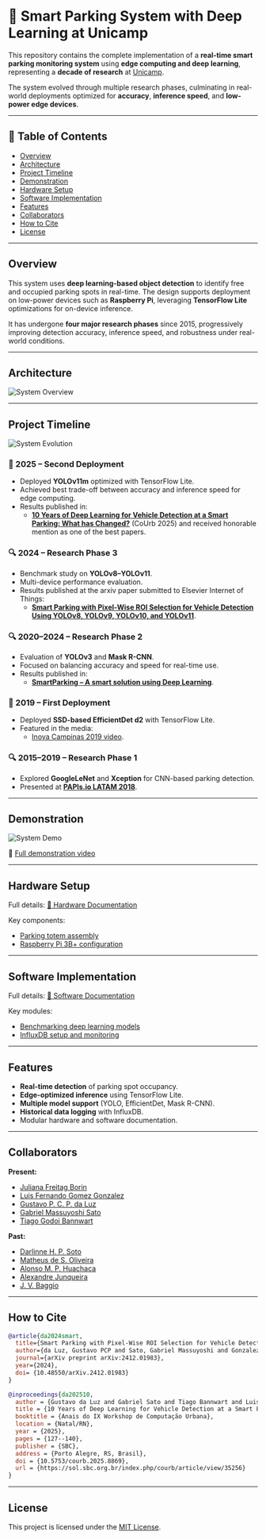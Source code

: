 # 🚗 Smart Parking System with Deep Learning at Unicamp

This repository contains the complete implementation of a **real-time smart parking monitoring system** using **edge computing and deep learning**, representing a **decade of research** at [Unicamp](https://www.unicamp.br/).  

The system evolved through multiple research phases, culminating in real-world deployments optimized for **accuracy**, **inference speed**, and **low-power edge devices**.

---

## 📑 Table of Contents
- [Overview](#overview)
- [Architecture](#architecture)
- [Project Timeline](#project-timeline)
- [Demonstration](#demonstration)
- [Hardware Setup](#hardware-setup)
- [Software Implementation](#software-implementation)
- [Features](#features)
- [Collaborators](#collaborators)
- [How to Cite](#how-to-cite)
- [License](#license)

---

## Overview

This system uses **deep learning-based object detection** to identify free and occupied parking spots in real-time. The design supports deployment on low-power devices such as **Raspberry Pi**, leveraging **TensorFlow Lite** optimizations for on-device inference.  

It has undergone **four major research phases** since 2015, progressively improving detection accuracy, inference speed, and robustness under real-world conditions.

---

## Architecture
![System Overview](assets/docs/system_architecture.png)  

---

## Project Timeline

![System Evolution](assets/docs/system_evolution.png)  

### 🚀 2025 – Second Deployment
- Deployed **YOLOv11m** optimized with TensorFlow Lite.
- Achieved best trade-off between accuracy and inference speed for edge computing.
- Results published in:
  - **[10 Years of Deep Learning for Vehicle Detection at a Smart Parking: What has Changed?](https://sol.sbc.org.br/index.php/courb/article/view/35256)** (CoUrb 2025) and received honorable mention as one of the best papers.

### 🔍 2024 – Research Phase 3
- Benchmark study on **YOLOv8–YOLOv11**.
- Multi-device performance evaluation.
- Results published at the arxiv paper submitted to Elsevier Internet of Things:
  - **[Smart Parking with Pixel-Wise ROI Selection for Vehicle Detection Using YOLOv8, YOLOv9, YOLOv10, and YOLOv11](https://arxiv.org/abs/2412.01983)**.

### 🔍 2020–2024 – Research Phase 2
- Evaluation of **YOLOv3** and **Mask R-CNN**.
- Focused on balancing accuracy and speed for real-time use.
- Results published in:
  - **[SmartParking – A smart solution using Deep Learning](https://smartcampus.prefeitura.unicamp.br/pub/artigos_relatorios/PFG_Joao_Victor_Estacionamento_Inteligente.pdf)**.

### 🚀 2019 – First Deployment
- Deployed **SSD-based EfficientDet d2** with TensorFlow Lite.
- Featured in the media:
  - [Inova Campinas 2019 video](https://youtu.be/_cFjeLJ9SOI?t=105).

### 🔍 2015–2019 – Research Phase 1
- Explored **GoogleLeNet** and **Xception** for CNN-based parking detection.
- Presented at **[PAPIs.io LATAM 2018](https://www.youtube.com/watch?v=vRXgc0Bvbx8)**.

---

## Demonstration
![System Demo](assets/docs/demo_system.gif)  

🎥 [Full demonstration video](https://youtu.be/7rofjEfX5fA)

---

## Hardware Setup
Full details: [📖 Hardware Documentation](hardware/)  

Key components:
- [Parking totem assembly](hardware/totem/)
- [Raspberry Pi 3B+ configuration](hardware/pi_and_camera/)

---

## Software Implementation
Full details: [📖 Software Documentation](software/)  

Key modules:
- [Benchmarking deep learning models](software/)
- [InfluxDB setup and monitoring](software/influx/)

---

## Features
- **Real-time detection** of parking spot occupancy.
- **Edge-optimized inference** using TensorFlow Lite.
- **Multiple model support** (YOLO, EfficientDet, Mask R-CNN).
- **Historical data logging** with InfluxDB.
- Modular hardware and software documentation.

---

## Collaborators

**Present:**
- [Juliana Freitag Borin]((http://lattes.cnpq.br/4534936707754253))
- [Luis Fernando Gomez Gonzalez](http://lattes.cnpq.br/4910241356954777)
- [Gustavo P. C. P. da Luz](http://lattes.cnpq.br/3340329193414132)
- [Gabriel Massuyoshi Sato](http://lattes.cnpq.br/7245309149482723)
- [Tiago Godoi Bannwart](http://lattes.cnpq.br/4897522676378277)


**Past:**
- [Darlinne H. P. Soto](http://lattes.cnpq.br/9411807355500538)
- [Matheus de S. Oliveira](m203407@dac.unicamp.br)
- [Alonso M. P. Huachaca](http://lattes.cnpq.br/8095974767817734)
- [Alexandre Junqueira](https://www.linkedin.com/in/alexandre-junqueira/)
- [J. V. Baggio](j170710@dac.unicamp.br)

---

## How to Cite

```bibtex
@article{da2024smart,
  title={Smart Parking with Pixel-Wise ROI Selection for Vehicle Detection Using YOLOv8, YOLOv9, YOLOv10, and YOLOv11},
  author={da Luz, Gustavo PCP and Sato, Gabriel Massuyoshi and Gonzalez, Luis Fernando Gomez and Borin, Juliana Freitag},
  journal={arXiv preprint arXiv:2412.01983},
  year={2024},
  doi= {10.48550/arXiv.2412.01983}
}

@inproceedings{da202510,
  author = {Gustavo da Luz and Gabriel Sato and Tiago Bannwart and Luis Gonzalez and Juliana Borin},
  title = {10 Years of Deep Learning for Vehicle Detection at a Smart Parking : What has Changed?},
  booktitle = {Anais do IX Workshop de Computação Urbana},
  location = {Natal/RN},
  year = {2025},
  pages = {127--140},
  publisher = {SBC},
  address = {Porto Alegre, RS, Brasil},
  doi = {10.5753/courb.2025.8869},
  url = {https://sol.sbc.org.br/index.php/courb/article/view/35256}
}
```

---

## License
This project is licensed under the [MIT License](LICENSE).
